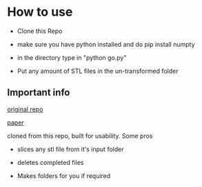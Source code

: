 # How to use

- Clone this Repo

- make sure you have python installed and do pip install numpty

- in the directory type in "python go.py"

- Put any amount of STL files in the un-transformed folder



## Important info

[original repo](https://github.com/RotBotSlicer/Transform/tree/master)

[paper](https://www.researchgate.net/publication/354726760_A_Novel_Slicing_Strategy_to_Print_Overhangs_without_Support_Material)

cloned from this repo, built for usability. Some pros

- slices any stl file from it's input folder

- deletes completed files

- Makes folders for you if required
